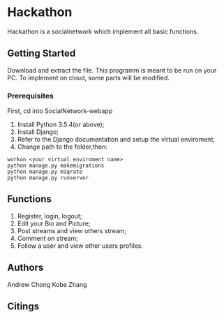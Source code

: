 # Hackathon

Hackathon is a socialnetwork which implement all basic functions.

## Getting Started

Download and extract the file. This programm is meant to be run on your PC.
To implement on cloud, some parts will be modified.

### Prerequisites
First, cd into SocialNetwork-webapp
1. Install Python 3.5.4(or above);
2. Install Django;
3. Refer to the Django documentation and setup the virtual enviroment;
4. Change path to the folder,then:

```
workon <your virtual enviroment name>
python manage.py makemigrations
python manage.py migrate
python manage.py runserver
```

## Functions

1. Register, login, logout;
2. Edit your Bio and Picture;
3. Post streams and view others stream;
4. Comment on stream;
5. Follow a user and view other users profiles.

## Authors
Andrew Chong
Kobe Zhang
## Citings